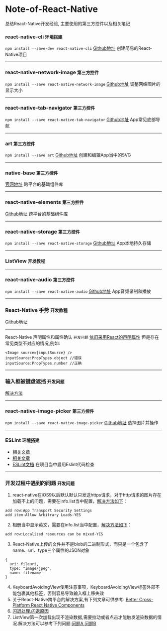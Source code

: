 # Note-of-React-Native
总结React-Native开发经验, 主要使用的第三方控件以及相关笔记

### react-native-cli ```环境搭建```
```npm install --save-dev react-native-cli```
[Github地址]()
创建简易的React-Native项目
***
### react-native-network-image ```第三方控件```
```npm install --save react-native-network-image```
[Github地址]()
调整网络图片的显示大小
***
### react-native-tab-navigator ```第三方控件```
```npm install --save react-native-tab-navigator```
[Github地址]()
App常见底部导航
***
### art ```第三方控件```
```npm install --save art```
[Github地址]()
创建和编辑App当中的SVG
***
### native-base ```第三方控件```
[官网地址](http://nativebase.io)
跨平台的基础组件库
***
### react-native-elements ```第三方控件```
[Github地址](https://github.com/react-native-community/react-native-elements)
跨平台的基础组件库
***
### react-native-storage  ```第三方控件```
```npm install --save react-native-storage```
[Github地址]()
App本地持久存储
***
### ListView ```开发教程```

***
### react-native-audio ```第三方控件```
```npm install --save react-native-audio```
[Github地址](https://github.com/jsierles/react-native-audio)
App音频录制和播放
***
### React-Native 手势 ```开发教程```
[Github地址](https://github.com/jabez128/jabez128.github.io/issues/1)
***
React-Native 声明属性和属性确认 ```开发问题```
[依旧采用React的声明属性](http://www.jianshu.com/p/19c1838a6a89)
但是存在常见类型不对应的情况,例如:
```
<Image source={inputSource} />
inputSource:PropTypes.object //错误
inputSource:PropTypes.number //正确
```
***
### 输入框被键盘遮挡 ```开发问题```
[解决方法](https://www.debugnode.com/react-native-keyboard-avoid/)
***
### react-native-image-picker ```第三方控件```
```npm install --save react-native-image-picker```
[Github地址](https://github.com/marcshilling/react-native-image-picker)
选择图片并操作
***
### ESLint ```环境搭建```
* [相关文章](https://medium.com/the-react-native-log/getting-eslint-right-in-react-native-bd27524cc77b#.6p9j7c3m3)
* [相关文章](https://medium.com/@franzejr/how-to-use-eslint-in-react-native-ed9c53dde0d0#.homat6nvd)
* [ESLint文档](http://eslint.cn)
在项目当中启用Eslint代码检查
***
### 开发过程中遇到的问题 ```开发问题```
1. react-native在iOS9以后默认默认只发送https请求，对于http请求的图片存在加载不上的问题，需要在info.list当中配置，[解决方法如下](https://segmentfault.com/q/1010000005882935/a-1020000005951234)：
```
add row:App Transport Security Settings
add item:Allow Arbitrary Loads-YES
```
2. 相册当中显示英文，需要在info.list当中配置，[解决方法如下](https://my.oschina.net/frank9527/blog/220306)：
```
add row:Localized resources can be mixed-YES
```
3. React-Native上传的文件并不是blob的二进制形式，而只是一个包含了name、uri、type三个属性的JSON对象 
```
{
  uri: fileuri,
  type: "image/jpeg",
  name: filename
}
```
4. KeyboardAvoidingView使用注意事项，KeyboardAvoidingView标签外部不能包裹其他标签，否则容易导致输入框上移失效
5. 关于React-Native跨平台的解决方案,有下列文章可供参考:
[Better Cross-Platform React Native Components](https://medium.com/differential/better-cross-platform-react-native-components-cb8aadeba472#.i1bprd320)
6. [闪退处理](http://www.jianshu.com/p/5aec8051f787),[闪退原因](http://blog.csdn.net/sinat_34194127/article/details/52948513)
7. ListView第一次加载出现不渲染数据,需要拉动或者点击才能触发渲染数据的情况.解决方法可以参考下列问题:[问题A](https://github.com/facebook/react-native/issues/1831#issuecomment-222106476),[问题B](http://facebook.github.io/react-native/releases/0.42/docs/performance.html#listview-initial-rendering-is-too-slow-or-scroll-performance-is-bad-for-large-lists)
